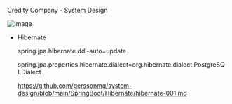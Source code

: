 Credity Company - System Design

![image](https://github.com/user-attachments/assets/10107956-9a42-4df4-b313-b17bfe8b5c3e)


- Hibernate

  spring.jpa.hibernate.ddl-auto=update

  spring.jpa.properties.hibernate.dialect=org.hibernate.dialect.PostgreSQLDialect

  https://github.com/gerssonmg/system-design/blob/main/SpringBoot/Hibernate/hibernate-001.md